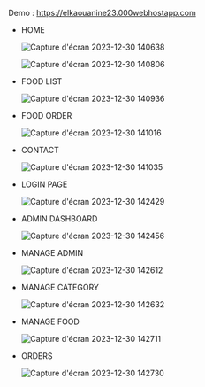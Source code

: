   Demo :
https://elkaouanine23.000webhostapp.com  
-  HOME

  
    ![Capture d'écran 2023-12-30 140638](https://github.com/kaouanine/HappyFood/assets/97893374/44eeb594-4f7e-4b7d-859a-3dacecd767cc)
   
    ![Capture d'écran 2023-12-30 140806](https://github.com/kaouanine/HappyFood/assets/97893374/25bde356-44b7-48da-8240-5fba84d6abf2)

- FOOD LIST
  
    ![Capture d'écran 2023-12-30 140936](https://github.com/kaouanine/HappyFood/assets/97893374/6e4502db-846c-4c4f-92f5-c88ede362048)

- FOOD ORDER
    
    ![Capture d'écran 2023-12-30 141016](https://github.com/kaouanine/HappyFood/assets/97893374/789a3190-8702-4da1-8c2f-490786e5f884)

- CONTACT
    
    ![Capture d'écran 2023-12-30 141035](https://github.com/kaouanine/HappyFood/assets/97893374/833845a1-b338-4672-abab-e2a0fb9c7042)

- LOGIN PAGE

    ![Capture d'écran 2023-12-30 142429](https://github.com/kaouanine/HappyFood/assets/97893374/f046cde0-d019-44fe-a0a2-f68d620af03d)

- ADMIN DASHBOARD

    ![Capture d'écran 2023-12-30 142456](https://github.com/kaouanine/HappyFood/assets/97893374/851b2989-b8cd-4e0a-b261-f9b8a7f5591e)

- MANAGE ADMIN

    ![Capture d'écran 2023-12-30 142612](https://github.com/kaouanine/HappyFood/assets/97893374/5201f26d-7b36-43c7-b0ed-30d316a1e614)

- MANAGE CATEGORY
  
    ![Capture d'écran 2023-12-30 142632](https://github.com/kaouanine/HappyFood/assets/97893374/6b1aef2a-5af5-4c31-abea-40cbcddda42d)

- MANAGE FOOD
  
    ![Capture d'écran 2023-12-30 142711](https://github.com/kaouanine/HappyFood/assets/97893374/48790bde-e034-4122-a763-1b944fec1007)

- ORDERS
  
    ![Capture d'écran 2023-12-30 142730](https://github.com/kaouanine/HappyFood/assets/97893374/4ba14148-01d4-464f-93ea-58c51c1e0fa6)

